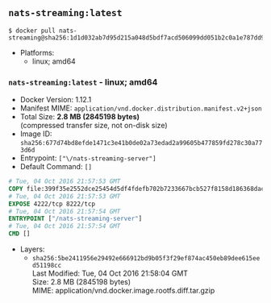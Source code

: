 ## `nats-streaming:latest`

```console
$ docker pull nats-streaming@sha256:1d1d032ab7d95d215a048d5bdf7acd506099dd051b2c0a1e787dd9fc012356f6
```

-	Platforms:
	-	linux; amd64

### `nats-streaming:latest` - linux; amd64

-	Docker Version: 1.12.1
-	Manifest MIME: `application/vnd.docker.distribution.manifest.v2+json`
-	Total Size: **2.8 MB (2845198 bytes)**  
	(compressed transfer size, not on-disk size)
-	Image ID: `sha256:677d74bd8efde1471c3e41b0de02a73edad2a99605b477859fd278c30a773d6d`
-	Entrypoint: `["\/nats-streaming-server"]`
-	Default Command: `[]`

```dockerfile
# Tue, 04 Oct 2016 21:57:53 GMT
COPY file:399f35e2552dce25454d5df4fdefb702b7233667bcb527f8158d186368dac0dc in /nats-streaming-server 
# Tue, 04 Oct 2016 21:57:53 GMT
EXPOSE 4222/tcp 8222/tcp
# Tue, 04 Oct 2016 21:57:54 GMT
ENTRYPOINT ["/nats-streaming-server"]
# Tue, 04 Oct 2016 21:57:54 GMT
CMD []
```

-	Layers:
	-	`sha256:5be2411956e29492e666912bd9b05f3f29ef874ac450eb89dee615eed51198cc`  
		Last Modified: Tue, 04 Oct 2016 21:58:04 GMT  
		Size: 2.8 MB (2845198 bytes)  
		MIME: application/vnd.docker.image.rootfs.diff.tar.gzip
